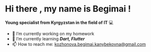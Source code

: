 # Hi there , my name is Begimai  !
 
 **Young specialist from Kyrgyzstan in the field of IT** :computer:



- 🔭 I’m currently working on  my homework
- 🌱 I’m currently learning  ***Dart,  Flutter***
- 📫 How to reach me: kozhonova.begimai.kanybekovna@gmail.com
